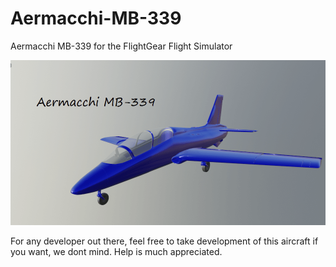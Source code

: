 # Aermacchi-MB-339
Aermacchi MB-339 for the FlightGear Flight Simulator

![](./splash.png?raw=true)

For any developer out there, feel free to take development of this aircraft if you want, we dont mind. Help is much appreciated.
